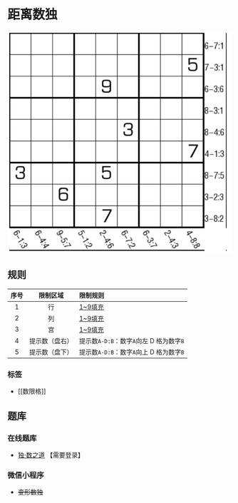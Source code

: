 # 距离数独

![题](../../../images/sudoku/距离数独.png)

## 规则

| 序号  |  限制区域   | 限制规则                         |
|:---:|:-------:|:-----------------------------|
|  1  |    行    | [1~9填充]                      |
|  2  |    列    | [1~9填充]                      |
|  3  |    宫    | [1~9填充]                      |
|  4  | 提示数（盘右） | 提示数`A-D:B`：数字`A`向左 D 格为数字`B` |
|  5  | 提示数（盘下） | 提示数`A-D:B`：数字`A`向上 D 格为数字`B` |

### 标签

- [[数限格]]

## 题库

### 在线题库

- [独·数之道](http://www.sudokufans.org.cn/lx/game.index.php?type=jl) 【需要登录】

### 微信小程序

- ~~变形数独~~

[1~9填充]: ../../../rules.md#1to9填充

